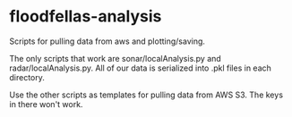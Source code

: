 # floodfellas-analysis
Scripts for pulling data from aws and plotting/saving.

The only scripts that work are sonar/localAnalysis.py and radar/localAnalysis.py. All of our data is serialized into .pkl files in each directory. 

Use the other scripts as templates for pulling data from AWS S3. The keys in there won't work.
